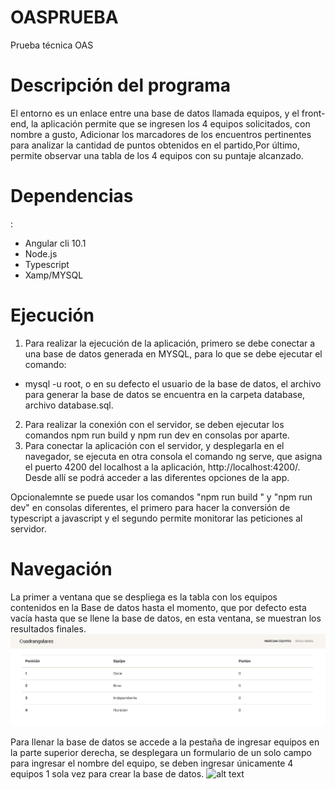# OASPRUEBA
Prueba técnica OAS
# Descripción del programa 

El entorno es un enlace entre una base de datos llamada equipos, y el front-end, la aplicación permite que se ingresen los 4 equipos solicitados, con nombre a gusto, Adicionar los marcadores de los encuentros pertinentes para analizar la cantidad de puntos obtenidos en el partido,Por último, permite observar una tabla de los 4 equipos con su puntaje alcanzado.

# Dependencias
: 
  - Angular cli 10.1
  - Node.js
  - Typescript
  - Xamp/MYSQL

# Ejecución

1. Para realizar la ejecución de la aplicación, primero se debe conectar a una base de datos generada en MYSQL, para lo que se debe ejecutar el comando:
- mysql -u root, o en su defecto el usuario de la base de datos, el archivo para generar la base de datos se encuentra en la carpeta database, archivo database.sql.
2. Para realizar la conexión con el servidor, se deben ejecutar los comandos npm run build y npm run dev en consolas por aparte.
3. Para conectar la aplicación con el servidor, y desplegarla en el navegador, se ejecuta en otra consola el comando ng serve, que asigna el puerto 4200 del localhost a la aplicación, http://localhost:4200/. Desde allí se podrá acceder a las diferentes opciones de la app.

Opcionalemnte se puede usar los comandos "npm run build " y "npm run dev" en consolas diferentes, el primero para hacer la conversión de typescript a javascript y el segundo permite monitorar las peticiones al servidor.

# Navegación
La primer a ventana que se despliega es la tabla con los equipos contenidos en la Base de datos hasta el momento, que por defecto esta vacía hasta que se llene la base de datos, en esta ventana, se muestran los resultados finales.
![alt text](https://github.com/CristianDavidSanchez/OASPRUEBA/blob/master/resultados.png)

Para llenar la base de datos se accede a la pestaña de ingresar equipos en la parte superior derecha, se desplegara un formulario de un solo campo para ingresar el nombre del equipo, se deben ingresar únicamente 4 equipos 1 sola vez para crear la base de datos.
![alt text](https://github.com/CristianDavidSanchez/OASPRUEBA/blob/master/ingresoequipos.png)
